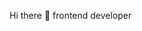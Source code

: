 Hi there 👋
frontend developer
<!--
**arun6665/arun6665** is a ✨ _special_ ✨ repository because its `README.md` (this file) appears on your GitHub profile.

Here are some ideas to get you started:

- 🔭 I’m currently working on (not working studying)
- 🌱 I’m currently learning ...(react and laravel)
- 👯 I’m looking to collaborate on ...
- 🤔 I’m looking for help with ...
- 💬 Ask me about ...
###📫 How to reach me: ...(arunroy.com.np)
- 😄 Pronouns: ...
- ⚡ Fun fact: ...
-->
